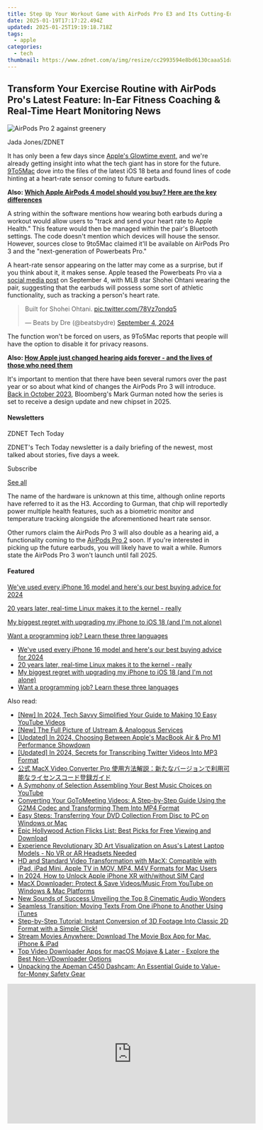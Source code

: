 ```yaml
---
title: Step Up Your Workout Game with AirPods Pro E3 and Its Cutting-Edge Heart Monitoring Technology for Peak Performance | ZDNet
date: 2025-01-19T17:17:22.494Z
updated: 2025-01-25T19:19:18.718Z
tags:
  - apple
categories:
  - tech
thumbnail: https://www.zdnet.com/a/img/resize/cc2993594e8bd6130caaa51da7cfab54e750e9cb/2024/09/10/7d27a44e-bec4-43ca-adba-61bcfd7b1e67/pro2-3.jpg?width=170&height=96&fit=crop&auto=webp
---
```


## Transform Your Exercise Routine with AirPods Pro's Latest Feature: In-Ear Fitness Coaching & Real-Time Heart Monitoring  News

![AirPods Pro 2 against greenery](https://www.zdnet.com/a/img/resize/92700b1497aad4a9c15fef6746e00c17d4e62714/2024/09/10/7d27a44e-bec4-43ca-adba-61bcfd7b1e67/pro2-3.jpg?auto=webp&width=1280)

Jada Jones/ZDNET

It has only been a few days since [Apple's Glowtime event](https://www.zdnet.com/article/everything-apple-announced-at-iphone-16-event-airpods-apple-watch-series-10-ai-more/)[,](https://www.zdnet.com/article/everything-apple-announced-at-iphone-16-event-airpods-apple-watch-series-10-ai-more/#link={) and we're already getting insight into what the tech giant has in store for the future. [9To5Mac](https://9to5mac.com/2024/09/09/apple-testing-health-sensors-earbuds/#link={) dove into the files of the latest iOS 18 beta and found lines of code hinting at a heart-rate sensor coming to future earbuds.

**Also: [Which Apple AirPods 4 model should you buy? Here are the key differences](https://www.zdnet.com/article/which-apple-airpods-4-model-should-you-buy-here-are-the-key-differences/)**

A string within the software mentions how wearing both earbuds during a workout would allow users to "track and send your heart rate to Apple Health." This feature would then be managed within the pair's Bluetooth settings. The code doesn't mention which devices will house the sensor. However, sources close to 9to5Mac claimed it'll be available on AirPods Pro 3 and the "next-generation of Powerbeats Pro."

A heart-rate sensor appearing on the latter may come as a surprise, but if you think about it, it makes sense. Apple teased the Powerbeats Pro via a [social media post](https://x.com/beatsbydre/status/1831346598636626377) on September 4, with MLB star Shohei Ohtani wearing the pair, suggesting that the earbuds will possess some sort of athletic functionality, such as tracking a person's heart rate. 

> Built for Shohei Ohtani. [pic.twitter.com/78Vz7ondq5](https://t.co/78Vz7ondq5)
> 
> — Beats by Dre (@beatsbydre) [September 4, 2024](https://twitter.com/beatsbydre/status/1831346598636626377?ref%5Fsrc=twsrc^tfw)

The function won't be forced on users, as 9To5Mac reports that people will have the option to disable it for privacy reasons.

**Also: [How Apple just changed hearing aids forever - and the lives of those who need them](https://www.zdnet.com/article/how-apple-just-changed-hearing-aids-forever-and-the-lives-of-those-who-need-them/)**

It's important to mention that there have been several rumors over the past year or so about what kind of changes the AirPods Pro 3 will introduce. [Back in October 2023](https://www.bloomberg.com/news/articles/2023-10-25/apple-airpods-plans-4th-generation-low-end-3rd-generation-pro-and-usb-c-max), Bloomberg's Mark Gurman noted how the series is set to receive a design update and new chipset in 2025.

#### Newsletters

ZDNET Tech Today

ZDNET's Tech Today newsletter is a daily briefing of the newest, most talked about stories, five days a week.

 Subscribe

[See all](https://www.zdnet.com/newsletters/)

The name of the hardware is unknown at this time, although online reports have referred to it as the H3\. According to Gurman, that chip will reportedly power multiple health features, such as a biometric monitor and temperature tracking alongside the aforementioned heart rate sensor.

Other rumors claim the AirPods Pro 3 will also double as a hearing aid, a functionality coming to the [AirPods Pro 2](https://buy.geni.us/Proxy.ashx?TSID=368250&GR%5FURL=https%3A%2F%2Fwww.amazon.com%2FApple-Generation-Cancelling-Transparency-Personalized%2Fdp%2FB0D1XD1ZV3%2F%3Ftag%3Dzd-buy-button-20%26ascsubtag%3D%5F%5FCOM%5FCLICK%5FID%5F%5F%7Cf8cbff80-ca76-4e75-9438-3f58add7dc74%7Cdtp&dtb=1) soon. If you're interested in picking up the future earbuds, you will likely have to wait a while. Rumors state the AirPods Pro 3 won't launch until fall 2025\. 

#### Featured

[We've used every iPhone 16 model and here's our best buying advice for 2024](https://www.zdnet.com/article/iphone-16-pro-max-buying-advice-2024/ "We've used every iPhone 16 model and here's our best buying advice for 2024")

[20 years later, real-time Linux makes it to the kernel - really](https://www.zdnet.com/article/20-years-later-real-time-linux-makes-it-to-the-kernel-really/ "20 years later, real-time Linux makes it to the kernel - really")

[My biggest regret with upgrading my iPhone to iOS 18 (and I'm not alone)](https://www.zdnet.com/article/my-biggest-regret-with-upgrading-my-iphone-to-ios-18-and-im-not-alone/ "My biggest regret with upgrading my iPhone to iOS 18 (and I'm not alone)")

[Want a programming job? Learn these three languages](https://www.zdnet.com/article/want-a-programming-job-learn-these-three-languages/ "Want a programming job? Learn these three languages")

* [We've used every iPhone 16 model and here's our best buying advice for 2024](https://www.zdnet.com/article/iphone-16-pro-max-buying-advice-2024/ "We've used every iPhone 16 model and here's our best buying advice for 2024")
* [20 years later, real-time Linux makes it to the kernel - really](https://www.zdnet.com/article/20-years-later-real-time-linux-makes-it-to-the-kernel-really/ "20 years later, real-time Linux makes it to the kernel - really")
* [My biggest regret with upgrading my iPhone to iOS 18 (and I'm not alone)](https://www.zdnet.com/article/my-biggest-regret-with-upgrading-my-iphone-to-ios-18-and-im-not-alone/ "My biggest regret with upgrading my iPhone to iOS 18 (and I'm not alone)")
* [Want a programming job? Learn these three languages](https://www.zdnet.com/article/want-a-programming-job-learn-these-three-languages/ "Want a programming job? Learn these three languages")

<ins class="adsbygoogle"
     style="display:block"
     data-ad-format="autorelaxed"
     data-ad-client="ca-pub-7571918770474297"
     data-ad-slot="1223367746"></ins>

<ins class="adsbygoogle"
     style="display:block"
     data-ad-client="ca-pub-7571918770474297"
     data-ad-slot="8358498916"
     data-ad-format="auto"
     data-full-width-responsive="true"></ins>

<span class="atpl-alsoreadstyle">Also read:</span>
<div><ul>
<li><a href="https://youtube-webster.techidaily.com/n-2024-tech-savvy-simplified-your-guide-to-making-10-easy-youtube-videos/"><u>[New] In 2024, Tech Savvy Simplified Your Guide to Making 10 Easy YouTube Videos</u></a></li>
<li><a href="https://some-tips.techidaily.com/new-the-full-picture-of-ustream-and-analogous-services/"><u>[New] The Full Picture of Ustream & Analogous Services</u></a></li>
<li><a href="https://fox-hovers.techidaily.com/updated-in-2024-choosing-between-apples-macbook-air-and-pro-m1-performance-showdown/"><u>[Updated] In 2024, Choosing Between Apple's MacBook Air & Pro M1 Performance Showdown</u></a></li>
<li><a href="https://fox-links.techidaily.com/updated-in-2024-secrets-for-transcribing-twitter-videos-into-mp3-format/"><u>[Updated] In 2024, Secrets for Transcribing Twitter Videos Into MP3 Format</u></a></li>
<li><a href="https://techtrends.techidaily.com/macx-video-converter-pro/"><u>公式 MacX Video Converter Pro 使用方法解説：新たなバージョンで利用可能なライセンスコード登録ガイド</u></a></li>
<li><a href="https://youtube-video-recordings.techidaily.com/a-symphony-of-selection-assembling-your-best-music-choices-on-youtube/"><u>A Symphony of Selection Assembling Your Best Music Choices on YouTube</u></a></li>
<li><a href="https://techtrends.techidaily.com/converting-your-gotomeeting-videos-a-step-by-step-guide-using-the-g2m4-codec-and-transforming-them-into-mp4-format/"><u>Converting Your GoToMeeting Videos: A Step-by-Step Guide Using the G2M4 Codec and Transforming Them Into MP4 Format</u></a></li>
<li><a href="https://techtrends.techidaily.com/easy-steps-transferring-your-dvd-collection-from-disc-to-pc-on-windows-or-mac/"><u>Easy Steps: Transferring Your DVD Collection From Disc to PC on Windows or Mac</u></a></li>
<li><a href="https://techtrends.techidaily.com/epic-hollywood-action-flicks-list-best-picks-for-free-viewing-and-download/"><u>Epic Hollywood Action Flicks List: Best Picks for Free Viewing and Download</u></a></li>
<li><a href="https://hardware-tips.techidaily.com/experience-revolutionary-3d-art-visualization-on-asuss-latest-laptop-models-no-vr-or-ar-headsets-needed/"><u>Experience Revolutionary 3D Art Visualization on Asus's Latest Laptop Models - No VR or AR Headsets Needed</u></a></li>
<li><a href="https://techtrends.techidaily.com/hd-and-standard-video-transformation-with-macx-compatible-with-ipad-ipad-mini-apple-tv-in-mov-mp4-m4v-formats-for-mac-users/"><u>HD and Standard Video Transformation with MacX: Compatible with iPad, iPad Mini, Apple TV in MOV, MP4, M4V Formats for Mac Users</u></a></li>
<li><a href="https://sim-unlock.techidaily.com/in-2024-how-to-unlock-apple-iphone-xr-withwithout-sim-card-by-drfone-ios/"><u>In 2024, How to Unlock Apple iPhone XR with/without SIM Card</u></a></li>
<li><a href="https://techtrends.techidaily.com/macx-downloader-protect-and-save-videosmusic-from-youtube-on-windows-and-mac-platforms/"><u>MacX Downloader: Protect & Save Videos/Music From YouTube on Windows & Mac Platforms</u></a></li>
<li><a href="https://voice-adjusting.techidaily.com/new-sounds-of-success-unveiling-the-top-8-cinematic-audio-wonders/"><u>New Sounds of Success Unveiling the Top 8 Cinematic Audio Wonders</u></a></li>
<li><a href="https://win-community.techidaily.com/seamless-transition-moving-texts-from-one-iphone-to-another-using-itunes/"><u>Seamless Transition: Moving Texts From One iPhone to Another Using iTunes</u></a></li>
<li><a href="https://techtrends.techidaily.com/step-by-step-tutorial-instant-conversion-of-3d-footage-into-classic-2d-format-with-a-simple-click/"><u>Step-by-Step Tutorial: Instant Conversion of 3D Footage Into Classic 2D Format with a Simple Click!</u></a></li>
<li><a href="https://techtrends.techidaily.com/stream-movies-anywhere-download-the-movie-box-app-for-mac-iphone-and-ipad/"><u>Stream Movies Anywhere: Download The Movie Box App for Mac, iPhone & iPad</u></a></li>
<li><a href="https://techtrends.techidaily.com/top-video-downloader-apps-for-macos-mojave-and-later-explore-the-best-non-vdownloader-options/"><u>Top Video Downloader Apps for macOS Mojave & Later - Explore the Best Non-VDownloader Options</u></a></li>
<li><a href="https://buynow-info.techidaily.com/unpacking-the-apeman-c450-dashcam-an-essential-guide-to-value-for-money-safety-gear/"><u>Unpacking the Apeman C450 Dashcam: An Essential Guide to Value-for-Money Safety Gear</u></a></li>
</ul></div>

<!-- affiliate ads begin -->
<iframe width="560" height="315" src="https://www.youtube.com/embed/zWYVKFk3yPQ?si=Yu7xsjIYgRiq8zHk" title="YouTube video player" frameborder="0" allow="accelerometer; autoplay; clipboard-write; encrypted-media; gyroscope; picture-in-picture; web-share" referrerpolicy="strict-origin-when-cross-origin" allowfullscreen></iframe>
<!-- affiliate ads end -->

